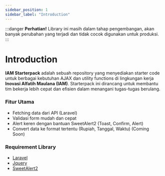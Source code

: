 ```yaml
---
sidebar_position: 1
sidebar_label: "Introduction"
---
```


:::danger
**Perhatian!** Library ini masih dalam tahap pengembangan, akan banyak perubahan yang terjadi dan tidak cocok digunakan untuk produksi.
:::

# Introduction

**IAM Starterpack** adalah sebuah repository yang menyediakan starter code untuk berbagai kebutuhan AJAX dan utility functions di lingkungan kerja **Inovasi Alfatih Maulana (IAM)**. Starterpack ini dirancang untuk membantu tim bekerja lebih cepat dan efisien dalam menangani tugas-tugas berulang.

### Fitur Utama

- Fetching data dari API (Laravel)
- Validasi form mudah dan cepat
- Alert keren dengan bantuan SweetAlert2 (Toast, Confirm, Alert)
- Convert data ke format tertentu (Rupiah, Tanggal, Waktu) (Coming Soon)

### Requirement Library

- [Laravel](https://laravel.com/)
- [Jquery](https://jquery.com/)
- [SweetAlert2](https://sweetalert2.github.io/)
